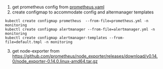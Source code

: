 1. get prometheus config from [prometheus.yaml](https://raw.githubusercontent.com/prometheus/prometheus/master/documentation/examples/prometheus-kubernetes.yml)
2. create configmap to accommodate   config and altermanager templates
  ```
  kubectl create configmap prometheus  --from-file=prometheus.yml -n monitoring
  kubectl create configmap alertmanager --from-file=alertmanager.yml -n monitoring
  kubectl create configmap alertmanager-templates --from-file=default.tmpl -n monitoring
  ```
3. get node-exporter from https://github.com/prometheus/node_exporter/releases/download/v0.14.0/node_exporter-0.14.0.linux-amd64.tar.gz